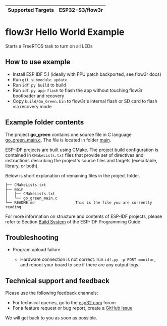 | Supported Targets | ESP32-S3/flow3r
| ----------------- | --------------- |

# flow3r Hello World Example

Starts a FreeRTOS task to turn on all LEDs

## How to use example

- Install ESP IDF 5.1 (ideally with FPU patch backported, see flow3r docs)
- Run `git submodule update`
- Run `idf.py build` to build
- Run `idf.py app-flash` to flash the app without touching flow3r bootloader and recovery
- Copy `build/Go_Green.bin` to flow3r's internal flash or SD card to flash via recovery mode

## Example folder contents

The project **go_green** contains one source file in C language [go_green_main.c](main/go_green_main.c). The file is located in folder [main](main).

ESP-IDF projects are built using CMake. The project build configuration is contained in `CMakeLists.txt` files that provide set of directives and instructions describing the project's source files and targets (executable, library, or both).

Below is short explanation of remaining files in the project folder.

```
├── CMakeLists.txt
├── main
│   ├── CMakeLists.txt
│   └── go_green_main.c
└── README.md                  This is the file you are currently reading
```

For more information on structure and contents of ESP-IDF projects, please refer to Section [Build System](https://docs.espressif.com/projects/esp-idf/en/latest/esp32/api-guides/build-system.html) of the ESP-IDF Programming Guide.

## Troubleshooting

* Program upload failure

    * Hardware connection is not correct: run `idf.py -p PORT monitor`, and reboot your board to see if there are any output logs.

## Technical support and feedback

Please use the following feedback channels:

* For technical queries, go to the [esp32.com](https://esp32.com/) forum
* For a feature request or bug report, create a [GitHub issue](https://github.com/espressif/esp-idf/issues)

We will get back to you as soon as possible.
